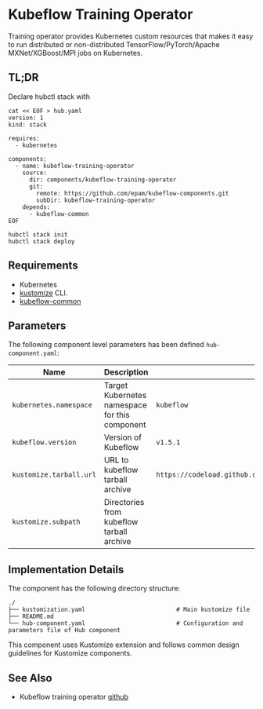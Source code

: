 # Kubeflow Training Operator

Training operator provides Kubernetes custom resources that makes it easy to run distributed or
non-distributed TensorFlow/PyTorch/Apache MXNet/XGBoost/MPI jobs on Kubernetes.

## TL;DR

Declare hubctl stack with

```shell
cat << EOF > hub.yaml
version: 1
kind: stack

requires:
  - kubernetes
  
components:  
  - name: kubeflow-training-operator
    source:
      dir: components/kubeflow-training-operator
      git:
        remote: https://github.com/epam/kubeflow-components.git
        subDir: kubeflow-training-operator
    depends:
      - kubeflow-common  
EOF

hubctl stack init
hubctl stack deploy
```

## Requirements

- Kubernetes
- [kustomize](https://kustomize.io) CLI.
- [kubeflow-common](/kubeflow-common)

## Parameters

The following component level parameters has been defined `hub-component.yaml`:

| Name                    | Description                                    | Default Value                                                               | Required 
|-------------------------|------------------------------------------------|-----------------------------------------------------------------------------|:--------:|
| `kubernetes.namespace`  | Target Kubernetes namespace for this component | `kubeflow`                                                                  |          |
| `kubeflow.version`      | Version of Kubeflow                            | `v1.5.1`                                                                    |          |
| `kustomize.tarball.url` | URL to kubeflow tarball archive                | `https://codeload.github.com/kubeflow/manifests/tar.gz/${kubeflow.version}` |          |
| `kustomize.subpath`     | Directories from kubeflow tarball archive      |                                                                             |          |

## Implementation Details

The component has the following directory structure:

```text
./
├── kustomization.yaml                          # Main kustomize file
├── README.md                                   
└── hub-component.yaml                          # Configuration and parameters file of Hub component
```
This component uses Kustomize extension and follows common design guidelines for Kustomize components.

## See Also

* Kubeflow training operator [github](https://github.com/kubeflow/training-operator)
